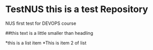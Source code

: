 # TestNUS this is a test Repository
NUS first test for DEVOPS  course

##this text is a little smaller than headling

*this is a list item
*This is item 2 of list
